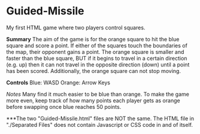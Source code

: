# Guided-Missile
My first HTML game where two players control squares.

**Summary**
The aim of the game is for the orange square to hit the blue square and score a point.
If either of the squares touch the boundaries of the map, their opponent gains a point.
The orange square is smaller and faster than the blue square, BUT if it begins to travel
in a certain direction (e.g. up) then it can not travel in the opposite direction (down)
until a point has been scored. Additionally, the orange square can not stop moving.

**Controls**
Blue: WASD
Orange: Arrow Keys

*Notes*
Many find it much easier to be blue than orange. To make the game more even, keep track
of how many points each player gets as orange before swapping once blue reaches 50 points.

***The two "Guided-Missile.html" files are NOT the same. The HTML file in "./Separated Files" does not contain Javascript or CSS code in and of itself.
